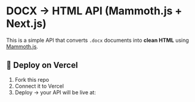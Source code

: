 # DOCX → HTML API (Mammoth.js + Next.js)

This is a simple API that converts `.docx` documents into **clean HTML** using [Mammoth.js](https://github.com/mwilliamson/mammoth.js).

## 🚀 Deploy on Vercel
1. Fork this repo
2. Connect it to Vercel
3. Deploy → your API will be live at:

